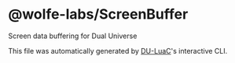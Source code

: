 # @wolfe-labs/ScreenBuffer

Screen data buffering for Dual Universe

This file was automatically generated by [DU-LuaC](https://github.com/wolfe-labs/DU-LuaC)'s interactive CLI.